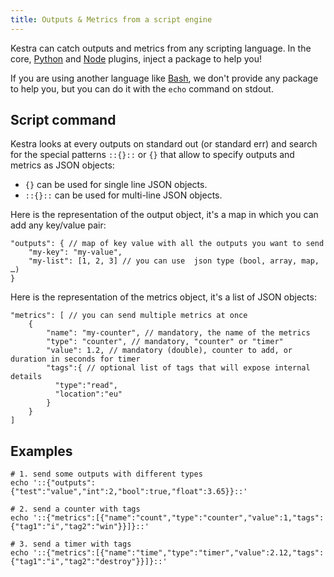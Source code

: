```yaml
---
title: Outputs & Metrics from a script engine
---
```


Kestra can catch outputs and metrics from any scripting language. In the core, [Python](../../plugins/core/tasks/scripts/io.kestra.core.tasks.scripts.Python.md) and [Node](../../plugins/core/tasks/scripts/io.kestra.core.tasks.scripts.Node.md) plugins, inject a package to help you!

If you are using another language like [Bash](../../plugins/core/tasks/scripts/io.kestra.core.tasks.scripts.Bash.md), we don't provide any package to help you, but you can do it with the `echo` command on stdout.

## Script command

Kestra looks at every outputs on standard out (or standard err) and search for the special patterns `::{}::` or `{}` that allow to specify outputs and metrics as JSON objects:
- `{}` can be used for single line JSON objects.
- `::{}::` can be used for multi-line JSON objects.

Here is the representation of the output object, it's a map in which you can add any key/value pair:

```json5
"outputs": { // map of key value with all the outputs you want to send
    "my-key": "my-value",
    "my-list": [1, 2, 3] // you can use  json type (bool, array, map, …)
}
```

Here is the representation of the metrics object, it's a list of JSON objects:
```json5
"metrics": [ // you can send multiple metrics at once
    {
        "name": "my-counter", // mandatory, the name of the metrics
        "type": "counter", // mandatory, "counter" or "timer"
        "value": 1.2, // mandatory (double), counter to add, or duration in seconds for timer
        "tags":{ // optional list of tags that will expose internal details
          "type":"read",
          "location":"eu"
        }
    }
]
```



## Examples

```shell
# 1. send some outputs with different types
echo '::{"outputs":{"test":"value","int":2,"bool":true,"float":3.65}}::'

# 2. send a counter with tags
echo '::{"metrics":[{"name":"count","type":"counter","value":1,"tags":{"tag1":"i","tag2":"win"}}]}::'

# 3. send a timer with tags
echo '::{"metrics":[{"name":"time","type":"timer","value":2.12,"tags":{"tag1":"i","tag2":"destroy"}}]}::'
```
